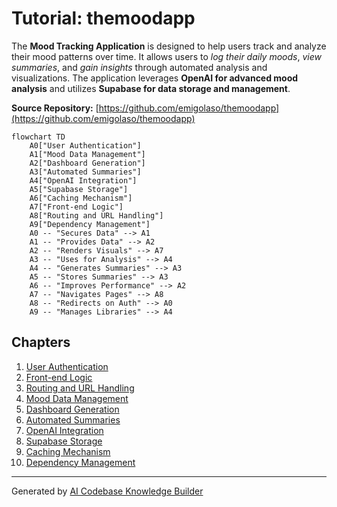 # Tutorial: themoodapp

The **Mood Tracking Application** is designed to help users track and analyze their mood patterns over time. 
It allows users to *log their daily moods*, *view summaries*, and *gain insights* through automated analysis and visualizations.
The application leverages **OpenAI for advanced mood analysis** and utilizes **Supabase for data storage and management**.


**Source Repository:** [https://github.com/emigolaso/themoodapp](https://github.com/emigolaso/themoodapp)

```mermaid
flowchart TD
    A0["User Authentication"]
    A1["Mood Data Management"]
    A2["Dashboard Generation"]
    A3["Automated Summaries"]
    A4["OpenAI Integration"]
    A5["Supabase Storage"]
    A6["Caching Mechanism"]
    A7["Front-end Logic"]
    A8["Routing and URL Handling"]
    A9["Dependency Management"]
    A0 -- "Secures Data" --> A1
    A1 -- "Provides Data" --> A2
    A2 -- "Renders Visuals" --> A7
    A3 -- "Uses for Analysis" --> A4
    A4 -- "Generates Summaries" --> A3
    A5 -- "Stores Summaries" --> A3
    A6 -- "Improves Performance" --> A2
    A7 -- "Navigates Pages" --> A8
    A8 -- "Redirects on Auth" --> A0
    A9 -- "Manages Libraries" --> A4
```

## Chapters

1. [User Authentication](tutorial/01_user_authentication.md)
2. [Front-end Logic](tutorial/02_front_end_logic.md)
3. [Routing and URL Handling](tutorial/03_routing_and_url_handling.md)
4. [Mood Data Management](tutorial/04_mood_data_management.md)
5. [Dashboard Generation](tutorial/05_dashboard_generation.md)
6. [Automated Summaries](tutorial/06_automated_summaries.md)
7. [OpenAI Integration](tutorial/07_openai_integration.md)
8. [Supabase Storage](tutorial/08_supabase_storage.md)
9. [Caching Mechanism](tutorial/09_caching_mechanism.md)
10. [Dependency Management](tutorial/10_dependency_management.md)


---

Generated by [AI Codebase Knowledge Builder](https://github.com/The-Pocket/Tutorial-Codebase-Knowledge)